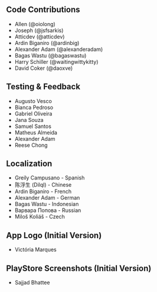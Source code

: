 ## Code Contributions
- Allen (@oiolong)
- Joseph (@jsfsarkis)
- Atticdev (@atticdev)
- Ardin Biganiro (@ardinbig)
- Alexander Adam (@alexanderadam)
- Bagas Wastu (@bagaswastu)
- Harry Schiller (@waitingwittykitty)
- David Coker (@daoxve)

## Testing & Feedback
- Augusto Vesco
- Bianca Pedroso
- Gabriel Oliveira
- Jana Souza
- Samuel Santos
- Matheus Almeida
- Alexander Adam
- Reese Chong

## Localization
- Greily Campusano - Spanish
- 陈浮生 (Dilql) - Chinese
- Ardin Biganiro - French
- Alexander Adam - German
- Bagas Wastu - Indonesian
- Варвара Попова - Russian
- Miloš Koliáš - Czech

## App Logo (Initial Version)
- Victória Marques

## PlayStore Screenshots (Initial Version)
- Sajjad Bhattee

